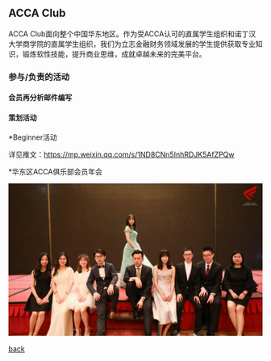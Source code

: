 ## ACCA Club
ACCA Club面向整个中国华东地区。作为受ACCA认可的直属学生组织和诺丁汉大学商学院的直属学生组织，我们为立志金融财务领域发展的学生提供获取专业知识，锻炼软性技能，提升商业思维，成就卓越未来的完美平台。
### 参与/负责的活动
#### 会员再分析邮件编写

#### 策划活动

*Beginner活动<br>

详见推文：https://mp.weixin.qq.com/s/1ND8CNn5InhRDJK5AfZPQw

*华东区ACCA俱乐部会员年会

![会员活动](/pic/acca.jpg)



[back](/index.md)


